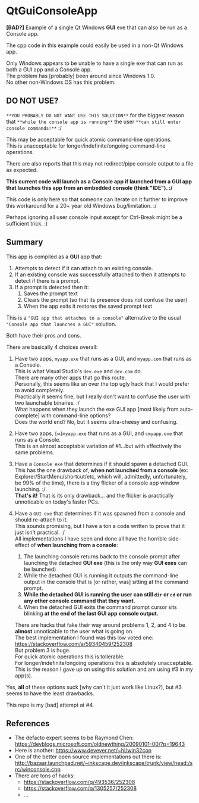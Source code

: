 # QtGuiConsoleApp

**[BAD?]** Example of a single Qt Windows **GUI** exe that can also be run as a Console app.

The cpp code in this example could easily be used in a non-Qt Windows app.

Only Windows appears to be unable to have a single exe that can run as both a GUI app and a Console app.  
The problem has [probably] been around since Windows 1.0.  
No other non-Windows OS has this problem.  

## DO NOT USE?

`**YOU PROBABLY DO NOT WANT USE THIS SOLUTION**` for the biggest reason that `**while the console app is running**` the user `**can still enter console commands!**` :/

This may be acceptable for quick atomic command-line operations.  
This is unacceptable for longer/indefinite/ongoing command-line operations.

There are also reports that this may not redirect/pipe console output to a file as expected.

**This current code will launch as a Console app if launched from a GUI app that launches this app from an embedded console (think "IDE"). :/**

This code is only here so that someone can iterate on it further to improve this workaround for a 20+ year old Windows bug/limitation. :/

Perhaps ignoring all user console input except for Ctrl-Break might be a sufficient trick. :)

## Summary

This app is compiled as a **GUI** app that:
1. Attempts to detect if it can attach to an existing console.
2. If an existing console was successfully attached to then it attempts to detect if there is a prompt.
3. If a prompt is detected then it:
    1. Saves the prompt text
    2. Clears the prompt (so that its presence does not confuse the user)
    2. When the app exits it restores the saved prompt text

This is a `"GUI app that attaches to a console"` alternative to the usual `"Console app that launches a GUI"` solution.

Both have their pros and cons.

There are basically 4 choices overall:
1. Have two apps, `myapp.exe` that runs as a GUI, and `myapp.com` that runs as a Console.  
   This is what Visual Studio's `dev.exe` and `dev.com` do.  
   There are many other apps that go this route.  
   Personally, this seems like an over the top ugly hack that I would prefer to avoid completely.  
   Practically it seems fine, but I really don't want to confuse the user with two launchable binaries. :/  
   What happens when they launch the exe GUI app [most likely from auto-complete] with command-line options?  
   Does the world end? No, but it seems ultra-cheesy and confusing.
2. Have two apps, `[w]myapp.exe` that runs as a GUI, and `cmyapp.exe` that runs as a Console.  
   This is an almost acceptable variation of #1...but with effectively the same problems.
3. Have a `Console exe` that determines if it should spawn a detached GUI.  
   This has the one drawback of, **when not launched from a console** (ex: Explorer/StartMenu/shortcut/etc, which will,
   admittedly, unfortunately, be 99% of the time), there is a tiny flicker of a console app window launching. :/  
   **That's it!** That is its only drawback... and the flicker is practically unnoticable on today's faster PCs.
4. Have a `GUI exe` that determines if it was spawned from a console and should re-attach to it.  
   This sounds promising, but I have a ton a code written to prove that it just isn't practical. :/  
   All implementations I have seen and done all have the horrible side-effect of **when launching from a console**:
     1. The launching console returns back to the console prompt after launching the detached **GUI exe** (this is the only way **GUI exes** can be launched)
     2. While the detached GUI is running it outputs the command-line output in the console that is [or rather, was] sitting at the command prompt.
     3. **While the detached GUI is running the user can still `dir` or `cd` or run any other console command that they want.**
     4. When the detached GUI exits the command prompt cursor sits blinking **at the end of the last GUI app console output.**
   
   There are hacks that fake their way around problems 1, 2, and 4 to be **almost** unnoticable to the user what is going on.  
   The best implementation I found was this low voted one:  
     https://stackoverflow.com/a/59340459/252308  
   But problem 3 is huge.  
   For quick atomic operations this is tollerable.  
   For longer/indefinite/ongoing operations this is absolutely unacceptable.  
   This is the reason I gave up on using this solution and am using #3 in my app(s).

Yes, **all** of these options suck [why can't it just work like Linux?], but #3 seems to have the least drawbacks.

This repo is my [bad] attempt at #4.

## References

* The defacto expert seems to be Raymond Chen:
  https://devblogs.microsoft.com/oldnewthing/20090101-00/?p=19643
* Here is another:
  https://www.devever.net/~hl/win32con
* One of the better open source implementations out there is:
  http://bazaar.launchpad.net/~inkscape.dev/inkscape/trunk/view/head:/src/winconsole.cpp
* There are tons of hacks:
  * https://stackoverflow.com/q/493536/252308
  * https://stackoverflow.com/q/1305257/252308
  * ...
